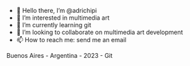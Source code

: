 - 👋 Hello there, I’m @adrichipi
- 👀 I’m interested in multimedia art
- 🌱 I’m currently learning git
- 💞️ I’m looking to collaborate on multimedia art development
- 📫 How to reach me: send me an email

Buenos Aires - Argentina - 2023 - Git

<!---
adrichipi/adrichipi is a ✨ special ✨ repository because its `README.md` (this file) appears on your GitHub profile.
You can click the Preview link to take a look at your changes.
--->

